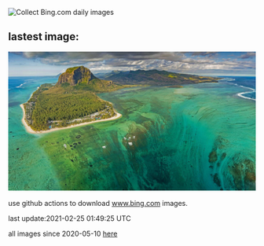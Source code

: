 ![Collect Bing.com daily images](https://github.com/counter2015/bing-daily-images/workflows/Collect%20Bing.com%20daily%20images/badge.svg)
## lastest image:
![](images/LeMorneBrabant.jpg)

use github actions to download www.bing.com images.

last update:2021-02-25 01:49:25 UTC

all images since 2020-05-10 [here](https://github.com/counter2015/bing-daily-images/tree/master/images) 
